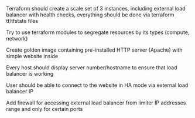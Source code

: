 
Terraform should create a scale set of 3 instances, including external load balancer with health checks, everything should be done via terraform tf/tfstate files

Try to use terraform modules to segregate resources by its types (compute, network)

Create golden image containing pre-installed HTTP server (Apache) with simple website inside

Every host should display server number/hostname to ensure that load balancer is working

User should be able to connect to the website in HA mode via external load balancer IP

Add firewall for accessing external load balancer from limiter IP addresses range and only for certain ports